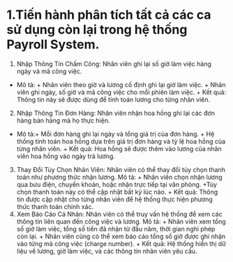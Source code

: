 # 1.Tiến hành phân tích tất cả các ca sử dụng còn lại trong hệ thống Payroll System.
1. Nhập Thông Tin Chấm Công: Nhân viên ghi lại số giờ làm việc hàng ngày và mã công việc.
- Mô tả:  + Nhân viên theo giờ và lương cố định ghi lại giờ làm việc.
          + Nhân viên ghi ngày, số giờ và mã công việc cho mỗi phiên làm việc.
          + Kết quả: Thông tin này sẽ được dùng để tính toán lương cho từng nhân viên.
2. Nhập Thông Tin Đơn Hàng: Nhân viên nhận hoa hồng ghi lại các đơn hàng bán hàng mà họ thực hiện.
- Mô tả:+ Mỗi đơn hàng ghi lại ngày và tổng giá trị của đơn hàng.
        + Hệ thống tính toán hoa hồng dựa trên giá trị đơn hàng và tỷ lệ hoa hồng của từng nhân viên.
        + Kết quả: Hoa hồng sẽ được thêm vào lương của nhân viên hoa hồng vào ngày trả lương.
3. Thay Đổi Tùy Chọn Nhân Viên: Nhân viên có thể thay đổi tùy chọn thanh toán như phương thức nhận lương.
Mô tả:  + Nhân viên chọn nhận lương qua bưu điện, chuyển khoản, hoặc nhận trực tiếp tại văn phòng.
        +Tùy chọn thanh toán này có thể cập nhật bất kỳ lúc nào.
        + Kết quả: Thông tin được cập nhật cho từng nhân viên để hệ thống thực hiện phương thức thanh toán chính xác.
4. Xem Báo Cáo Cá Nhân: Nhân viên có thể truy vấn hệ thống để xem các thông tin liên quan đến công việc và lương.
Mô tả:  + Nhân viên xem tổng số giờ làm việc, tổng số tiền đã nhận từ đầu năm, thời gian nghỉ phép còn lại.
        + Nhân viên cũng có thể xem báo cáo tổng số giờ được ghi nhận vào từng mã công việc (charge number).
        + Kết quả: Hệ thống hiển thị dữ liệu về lương, giờ làm việc, và các thông tin nhân viên yêu cầu.


 
